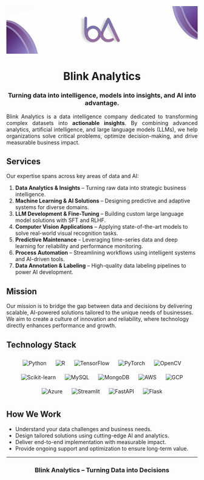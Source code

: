 <p align="center">
  <img src="https://github.com/blinkanalyticsai/Blink-Analytics/blob/main/Blink-Analytics_Header_2.png" alt="Blink Analytics">
</p>

<h1 align="center">Blink Analytics</h1>

<h3 align="center">Turning data into intelligence, models into insights, and AI into advantage.</h3>

<p align="justify">
Blink Analytics is a data intelligence company dedicated to transforming complex datasets into 
<strong>actionable insights</strong>. By combining advanced analytics, artificial intelligence, and large 
language models (LLMs), we help organizations solve critical problems, optimize decision-making, 
and drive measurable business impact.  
<br>
</p>

## Services

Our expertise spans across key areas of data and AI:

1. **Data Analytics & Insights** – Turning raw data into strategic business intelligence.  
2. **Machine Learning & AI Solutions** – Designing predictive and adaptive systems for diverse domains.  
3. **LLM Development & Fine-Tuning** – Building custom large language model solutions with SFT and RLHF.  
4. **Computer Vision Applications** – Applying state-of-the-art models to solve real-world visual recognition tasks.  
5. **Predictive Maintenance** – Leveraging time-series data and deep learning for reliability and performance monitoring.  
6. **Process Automation** – Streamlining workflows using intelligent systems and AI-driven tools.  
7. **Data Annotation & Labeling** – High-quality data labeling pipelines to power AI development.  

## Mission

Our mission is to bridge the gap between data and decisions by delivering scalable, 
AI-powered solutions tailored to the unique needs of businesses.  
We aim to create a culture of innovation and reliability, where technology directly 
enhances performance and growth.

## Technology Stack

<p align="center">
  <img src="https://cdn.jsdelivr.net/gh/devicons/devicon/icons/python/python-original.svg" alt="Python" width="50" height="50" style="margin: 10px;"/>
  <img src="https://cdn.jsdelivr.net/gh/devicons/devicon/icons/r/r-original.svg" alt="R" width="50" height="50" style="margin: 10px;"/>
  <img src="https://cdn.jsdelivr.net/gh/devicons/devicon/icons/tensorflow/tensorflow-original.svg" alt="TensorFlow" width="50" height="50" style="margin: 10px;"/>
  <img src="https://cdn.jsdelivr.net/gh/devicons/devicon/icons/pytorch/pytorch-original.svg" alt="PyTorch" width="50" height="50" style="margin: 10px;"/>
  <img src="https://cdn.jsdelivr.net/gh/devicons/devicon/icons/opencv/opencv-original.svg" alt="OpenCV" width="50" height="50" style="margin: 10px;"/>
  <img src="https://cdn.jsdelivr.net/gh/devicons/devicon/icons/scikitlearn/scikitlearn-original.svg" alt="Scikit-learn" width="50" height="50" style="margin: 10px;"/>
  <img src="https://cdn.jsdelivr.net/gh/devicons/devicon/icons/mysql/mysql-original.svg" alt="MySQL" width="50" height="50" style="margin: 10px;"/>
  <img src="https://cdn.jsdelivr.net/gh/devicons/devicon/icons/mongodb/mongodb-original.svg" alt="MongoDB" width="50" height="50" style="margin: 10px;"/>
  <img src="https://cdn.jsdelivr.net/gh/devicons/devicon/icons/amazonwebservices/amazonwebservices-original-wordmark.svg" alt="AWS" width="70" height="50" style="margin: 10px;"/>
  <img src="https://cdn.jsdelivr.net/gh/devicons/devicon/icons/googlecloud/googlecloud-original.svg" alt="GCP" width="50" height="50" style="margin: 10px;"/>
  <img src="https://cdn.jsdelivr.net/gh/devicons/devicon/icons/azure/azure-original.svg" alt="Azure" width="50" height="50" style="margin: 10px;"/>
  <img src="https://cdn.jsdelivr.net/gh/devicons/devicon/icons/streamlit/streamlit-original.svg" alt="Streamlit" width="50" height="50" style="margin: 10px;"/>
  <img src="https://cdn.jsdelivr.net/gh/devicons/devicon/icons/fastapi/fastapi-original.svg" alt="FastAPI" width="50" height="50" style="margin: 10px;"/>
  <img src="https://cdn.jsdelivr.net/gh/devicons/devicon/icons/flask/flask-original.svg" alt="Flask" width="50" height="50" style="margin: 10px;"/>
</p>


## How We Work

- Understand your data challenges and business needs.  
- Design tailored solutions using cutting-edge AI and analytics.  
- Deliver end-to-end implementation with measurable impact.  
- Provide ongoing support and optimization to ensure long-term value.  

---

<h3 align="center">Blink Analytics – Turning Data into Decisions</h3>

